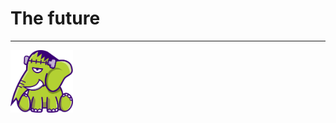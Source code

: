 # The future

---
<img src="../images/elephant_footer.svg" alt="FrankenPHP" width="100" height="100" />